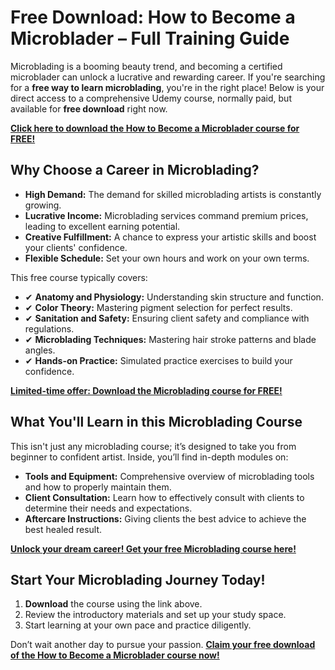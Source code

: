 # Free Download: How to Become a Microblader – Full Training Guide

Microblading is a booming beauty trend, and becoming a certified microblader can unlock a lucrative and rewarding career. If you're searching for a **free way to learn microblading**, you're in the right place! Below is your direct access to a comprehensive Udemy course, normally paid, but available for **free download** right now.

[**Click here to download the How to Become a Microblader course for FREE!**](https://udemywork.com/how-to-become-a-microblader)

## Why Choose a Career in Microblading?

*   **High Demand:** The demand for skilled microblading artists is constantly growing.
*   **Lucrative Income:** Microblading services command premium prices, leading to excellent earning potential.
*   **Creative Fulfillment:** A chance to express your artistic skills and boost your clients' confidence.
*   **Flexible Schedule:** Set your own hours and work on your own terms.

This free course typically covers:

*   ✔ **Anatomy and Physiology:** Understanding skin structure and function.
*   ✔ **Color Theory:** Mastering pigment selection for perfect results.
*   ✔ **Sanitation and Safety:** Ensuring client safety and compliance with regulations.
*   ✔ **Microblading Techniques:** Mastering hair stroke patterns and blade angles.
*   ✔ **Hands-on Practice:** Simulated practice exercises to build your confidence.

[**Limited-time offer: Download the Microblading course for FREE!**](https://udemywork.com/how-to-become-a-microblader)

## What You'll Learn in this Microblading Course

This isn't just any microblading course; it’s designed to take you from beginner to confident artist. Inside, you’ll find in-depth modules on:

*   **Tools and Equipment:** Comprehensive overview of microblading tools and how to properly maintain them.
*   **Client Consultation:** Learn how to effectively consult with clients to determine their needs and expectations.
*   **Aftercare Instructions:** Giving clients the best advice to achieve the best healed result.

[**Unlock your dream career! Get your free Microblading course here!**](https://udemywork.com/how-to-become-a-microblader)

## Start Your Microblading Journey Today!

1.  **Download** the course using the link above.
2.  Review the introductory materials and set up your study space.
3.  Start learning at your own pace and practice diligently.

Don’t wait another day to pursue your passion. **[Claim your free download of the How to Become a Microblader course now!](https://udemywork.com/how-to-become-a-microblader)**
